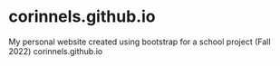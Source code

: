 # corinnels.github.io
My personal website created using bootstrap for a school project (Fall 2022)
corinnels.github.io
